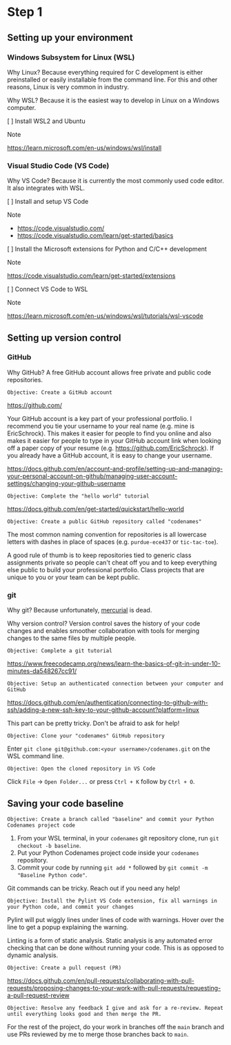 # Step 1

## Setting up your environment

### Windows Subsystem for Linux (WSL)

Why Linux? Because everything required for C development is either preinstalled or easily installable from the command line. For this and other reasons, Linux is very common in industry.

Why WSL? Because it is the easiest way to develop in Linux on a Windows computer.

[ ] Install WSL2 and Ubuntu

> [!NOTE]
> https://learn.microsoft.com/en-us/windows/wsl/install

### Visual Studio Code (VS Code)

Why VS Code? Because it is currently the most commonly used code editor. It also integrates with WSL.

[ ] Install and setup VS Code

> [!NOTE]
> - https://code.visualstudio.com/
> - https://code.visualstudio.com/learn/get-started/basics

[ ] Install the Microsoft extensions for Python and C/C++ development

> [!NOTE]
> https://code.visualstudio.com/learn/get-started/extensions

[ ] Connect VS Code to WSL

> [!NOTE]
> https://learn.microsoft.com/en-us/windows/wsl/tutorials/wsl-vscode

## Setting up version control

### GitHub

Why GitHub? A free GitHub account allows free private and public code repositories.

    Objective: Create a GitHub account

https://github.com/

Your GitHub account is a key part of your professional portfolio. I recommend you tie your username to your real name (e.g. mine is EricSchrock). This makes it easier for people to find you online and also makes it easier for people to type in your GitHub account link when looking off a paper copy of your resume (e.g. https://github.com/EricSchrock). If you already have a GitHub account, it is easy to change your username.

https://docs.github.com/en/account-and-profile/setting-up-and-managing-your-personal-account-on-github/managing-user-account-settings/changing-your-github-username

    Objective: Complete the "hello world" tutorial

https://docs.github.com/en/get-started/quickstart/hello-world

    Objective: Create a public GitHub repository called "codenames"

The most common naming convention for repositories is all lowercase letters with dashes in place of spaces (e.g. `purdue-ece437` or `tic-tac-toe`).

A good rule of thumb is to keep repositories tied to generic class assignments private so people can't cheat off you and to keep everything else public to build your professional portfolio. Class projects that are unique to you or your team can be kept public.

### git

Why git? Because unfortunately, [mercurial](https://www.mercurial-scm.org/) is dead.

Why version control? Version control saves the history of your code changes and enables smoother collaboration with tools for merging changes to the same files by multiple people.

    Objective: Complete a git tutorial

https://www.freecodecamp.org/news/learn-the-basics-of-git-in-under-10-minutes-da548267cc91/

    Objective: Setup an authenticated connection between your computer and GitHub

https://docs.github.com/en/authentication/connecting-to-github-with-ssh/adding-a-new-ssh-key-to-your-github-account?platform=linux

This part can be pretty tricky. Don't be afraid to ask for help!

    Objective: Clone your "codenames" GitHub repository

Enter `git clone git@github.com:<your username>/codenames.git` on the WSL command line.

    Objective: Open the cloned repository in VS Code

Click `File` -> `Open Folder...` or press `Ctrl + K` follow by `Ctrl + O`.

## Saving your code baseline

    Objective: Create a branch called "baseline" and commit your Python Codenames project code

1. From your WSL terminal, in your `codenames` git repository clone, run `git checkout -b baseline`.
2. Put your Python Codenames project code inside your `codenames` repository.
3. Commit your code by running `git add *` followed by `git commit -m "Baseline Python code"`.

Git commands can be tricky. Reach out if you need any help!

    Objective: Install the Pylint VS Code extension, fix all warnings in your Python code, and commit your changes

Pylint will put wiggly lines under lines of code with warnings. Hover over the line to get a popup explaining the warning.

Linting is a form of static analysis. Static analysis is any automated error checking that can be done without running your code. This is as opposed to dynamic analysis.

    Objective: Create a pull request (PR)

https://docs.github.com/en/pull-requests/collaborating-with-pull-requests/proposing-changes-to-your-work-with-pull-requests/requesting-a-pull-request-review

    Objective: Resolve any feedback I give and ask for a re-review. Repeat until everything looks good and then merge the PR.

For the rest of the project, do your work in branches off the `main` branch and use PRs reviewed by me to merge those branches back to `main`.

